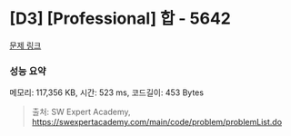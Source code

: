 # [D3] [Professional] 합 - 5642 

[문제 링크](https://swexpertacademy.com/main/code/problem/problemDetail.do?contestProbId=AWXQm2SqdxkDFAUo) 

### 성능 요약

메모리: 117,356 KB, 시간: 523 ms, 코드길이: 453 Bytes



> 출처: SW Expert Academy, https://swexpertacademy.com/main/code/problem/problemList.do